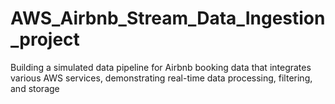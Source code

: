 # AWS_Airbnb_Stream_Data_Ingestion_project
Building a simulated data pipeline for Airbnb booking data that integrates various AWS services, demonstrating real-time data processing, filtering, and storage

